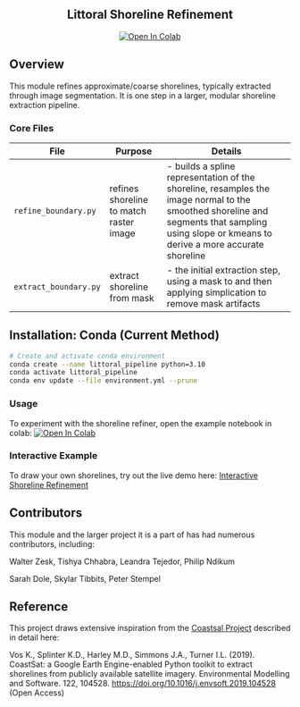 <div align="center">
  <h2>Littoral Shoreline Refinement</h2>
  <a target="_blank" href="https://colab.research.google.com/github/Wzesk/coastal_geotools_demo/blob/main/sample_shoreline_refinement.ipynb">
    <img src="https://colab.research.google.com/assets/colab-badge.svg" alt="Open In Colab"/>
  </a>
</div>

## Overview

This module refines approximate/coarse shorelines, typically extracted through image segmentation. It is one step in a larger, modular shoreline extraction pipeline. 

### Core Files

| File | Purpose | Details |
|------|---------|---------|
| `refine_boundary.py` | refines shoreline to match raster image | - builds a spline representation of the shoreline, resamples the image normal to the smoothed shoreline and segments that sampling using slope or kmeans to derive a more accurate shoreline |
| `extract_boundary.py` | extract shoreline from mask | - the initial extraction step, using a mask to and then applying simplication to remove mask artifacts |

## Installation: Conda (Current Method)
```bash
# Create and activate conda environment
conda create --name littoral_pipeline python=3.10
conda activate littoral_pipeline
conda env update --file environment.yml --prune
```
### Usage
To experiment with the shoreline refiner, open the example notebook in colab: 
<a target="_blank" href="https://colab.research.google.com/github/Wzesk/coastal_geotools_demo/blob/main/sample_shoreline_refinement.ipynb">
  <img src="https://colab.research.google.com/assets/colab-badge.svg" alt="Open In Colab"/>
</a>

### Interactive Example
To draw your own shorelines, try out the live demo here: [Interactive Shoreline Refinement](https://refine.labs.littor.al/)

## Contributors
This module and the larger project it is a part of has had numerous contributors, including:

Walter Zesk, Tishya Chhabra, Leandra Tejedor, Philip Ndikum

Sarah Dole, Skylar Tibbits, Peter Stempel

## Reference
This project draws extensive inspiration from the [Coastsal Project](https://github.com/kvos/CoastSat) described in detail here:

Vos K., Splinter K.D., Harley M.D., Simmons J.A., Turner I.L. (2019). CoastSat: a Google Earth Engine-enabled Python toolkit to extract shorelines from publicly available satellite imagery. Environmental Modelling and Software. 122, 104528. https://doi.org/10.1016/j.envsoft.2019.104528 (Open Access)
